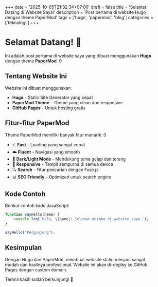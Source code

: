 +++
date = '2025-10-05T21:32:34+07:00'
draft = false
title = 'Selamat Datang di Website Saya!'
description = 'Post pertama di website Hugo dengan theme PaperMod'
tags = ['hugo', 'papermod', 'blog']
categories = ['teknologi']
+++

# Selamat Datang! 🎉

Ini adalah post pertama di website saya yang dibuat menggunakan **Hugo** dengan theme **PaperMod**. <mcreference link="https://github.com/adityatelange/hugo-PaperMod" index="0">0</mcreference>

## Tentang Website Ini

Website ini dibuat menggunakan:
- **Hugo** - Static Site Generator yang cepat
- **PaperMod Theme** - Theme yang clean dan responsive
- **GitHub Pages** - Untuk hosting gratis

## Fitur-fitur PaperMod

Theme PaperMod memiliki banyak fitur menarik: <mcreference link="https://github.com/adityatelange/hugo-PaperMod" index="0">0</mcreference>

- ☄️ **Fast** - Loading yang sangat cepat
- ☁️ **Fluent** - Navigasi yang smooth
- 🌙 **Dark/Light Mode** - Mendukung tema gelap dan terang
- 📱 **Responsive** - Tampil sempurna di semua device
- 🔍 **Search** - Fitur pencarian dengan Fuse.js
- 📊 **SEO Friendly** - Optimized untuk search engine

## Kode Contoh

Berikut contoh kode JavaScript:

```javascript
function sayHello(name) {
    console.log(`Halo, ${name}! Selamat datang di website saya.`);
}

sayHello("Pengunjung");
```

## Kesimpulan

Dengan Hugo dan PaperMod, membuat website static menjadi sangat mudah dan hasilnya professional. Website ini akan di-deploy ke GitHub Pages dengan custom domain.

Terima kasih sudah berkunjung! 🙏
